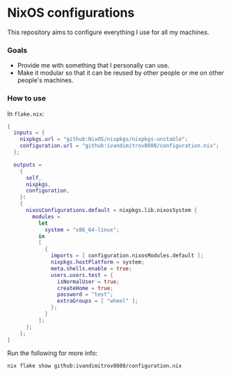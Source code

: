 # NixOS configurations

This repository aims to configure everything I use for all my machines.

### Goals

- Provide me with something that I personally can use.
- Make it modular so that it can be reused by other people or me on other people's machines.

### How to use

In `flake.nix`:

```nix
{
  inputs = {
    nixpkgs.url = "github:NixOS/nixpkgs/nixpkgs-unstable";
    configuration.url = "github:ivandimitrov8080/configuration.nix";
  };

  outputs =
    {
      self,
      nixpkgs,
      configuration,
    }:
    {
      nixosConfigurations.default = nixpkgs.lib.nixosSystem {
        modules =
          let
            system = "x86_64-linux";
          in
          [
            {
              imports = [ configuration.nixosModules.default ];
              nixpkgs.hostPlatform = system;
              meta.shells.enable = true;
              users.users.test = {
                isNormalUser = true;
                createHome = true;
                password = "test";
                extraGroups = [ "wheel" ];
              };
            }
          ];
      };
    };
}
```

Run the following for more info:
```bash
nix flake show github:ivandimitrov8080/configuration.nix
```

